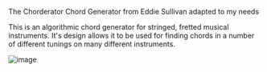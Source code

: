 The Chorderator Chord Generator from Eddie Sullivan adapted to my needs



This is an algorithmic chord generator for stringed, fretted musical instruments. It's design allows it to be used for finding chords in a number of different tunings on many different instruments.

![image](https://github.com/user-attachments/assets/5933f11a-0668-4b4f-b0f6-d229d286a0a4)
